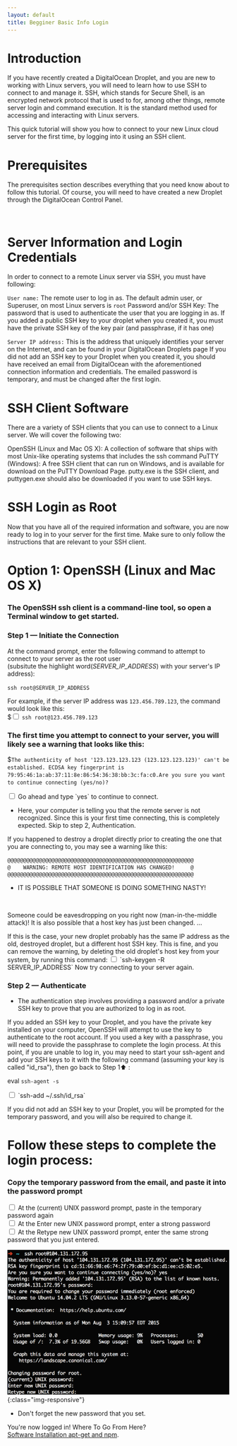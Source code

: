 ```yaml
---
layout: default
title: Begginer Basic Info Login
---
```


#  Introduction

If you have recently created a DigitalOcean Droplet, and you are new to working with Linux servers, you will need to learn how to use SSH to connect to and manage it. SSH, which stands for Secure Shell, is an encrypted network protocol that is used to for, among other things, remote server login and command execution. It is the standard method used for accessing and interacting with Linux servers.

This quick tutorial will show you how to connect to your new Linux cloud server for the first time, by logging into it using an SSH client.

# Prerequisites
The prerequisites section describes everything that you need know about to follow this tutorial. Of course, you will need to have created a new Droplet through the DigitalOcean Control Panel.

<br />

# Server Information and Login Credentials

In order to connect to a remote Linux server via SSH, you must have following:

`User name:` The remote user to log in as. The default admin user, or Superuser, on most Linux servers is `root`
Password and/or SSH Key: The password that is used to authenticate the user that you are logging in as. If you added a public SSH key to your droplet when you created it, you must have the private SSH key of the key pair (and passphrase, if it has one)

`Server IP address:` This is the address that uniquely identifies your server on the Internet, and can be found in your DigitalOcean Droplets page
If you did not add an SSH key to your Droplet when you created it, you should have received an email from DigitalOcean with the aforementioned connection information and credentials. The emailed password is temporary, and must be changed after the first login.

# SSH Client Software

There are a variety of SSH clients that you can use to connect to a Linux server. We will cover the following two:

OpenSSH (Linux and Mac OS X): A collection of software that ships with most Unix-like operating systems that includes the ssh command
PuTTY (Windows): A free SSH client that can run on Windows, and is available for download on the PuTTY Download Page. putty.exe is the SSH client, and puttygen.exe should also be downloaded if you want to use SSH keys.

# SSH Login as Root

Now that you have all of the required information and software, you are now ready to log in to your server for the first time. Make sure to only follow the instructions that are relevant to your SSH client.

# Option 1: OpenSSH (Linux and Mac OS X)

<h3>The OpenSSH ssh client is a command-line tool, so open a Terminal window to get started.</h3>

<h3>Step 1 — Initiate the Connection</h3>

At the command prompt, enter the following command to attempt to connect to your server as the root user
<br />
(subsitute the highlight word(*SERVER_IP_ADDRESS*) with your server's IP address):

`ssh root@SERVER_IP_ADDRESS`

For example, if the server IP address was `123.456.789.123`, the command would look like this:<br />
$<input type="checkbox" class="sidebar-checkbox" id="sidebar-checkbox">
`ssh root@123.456.789.123`

<h3>The first time you attempt to connect to your server, you will likely see a warning that looks like this:</h3>

$`The authenticity of host '123.123.123.123 (123.123.123.123)' can't be established.
ECDSA key fingerprint is 79:95:46:1a:ab:37:11:8e:86:54:36:38:bb:3c:fa:c0.Are you sure you want to continue connecting (yes/no)?`

<input type="checkbox" class="sidebar-checkbox" id="sidebar-checkbox">
Go ahead and type `yes` to continue to connect.

* Here, your computer is telling you that the remote server is not recognized. Since this is your first time connecting, this is completely expected. Skip to step 2, Authentication.

If you happened to destroy a droplet directly prior to creating the one that you are connecting to, you may see a warning like this:

<pre><code>@@@@@@@@@@@@@@@@@@@@@@@@@@@@@@@@@@@@@@@@@@@@@@@@@@@@@@@@@@@
@    WARNING: REMOTE HOST IDENTIFICATION HAS CHANGED!     @
@@@@@@@@@@@@@@@@@@@@@@@@@@@@@@@@@@@@@@@@@@@@@@@@@@@@@@@@@@@</code></pre>
* IT IS POSSIBLE THAT SOMEONE IS DOING SOMETHING NASTY!
<br />
<p>Someone could be eavesdropping on you right now (man-in-the-middle attack)!
It is also possible that a host key has just been changed.
...</p>
If this is the case, your new droplet probably has the same IP address as the old, destroyed droplet, but a different host SSH key. This is fine, and you can remove the warning, by deleting the old droplet's host key from your system, by running this command:

<input type="checkbox" class="sidebar-checkbox" id="sidebar-checkbox">
`ssh-keygen -R SERVER_IP_ADDRESS`
Now try connecting to your server again.


<h3>Step 2 — Authenticate</h3>

* The authentication step involves providing a password and/or a private SSH key to prove that you are authorized to log in as root.

If you added an SSH key to your Droplet, and you have the private key installed on your computer, OpenSSH will attempt to use the key to authenticate to the root account. If you used a key with a passphrase, you will need to provide the passphrase to complete the login process. At this point, if you are unable to log in, you may need to start your ssh-agent and add your SSH keys to it with the following command (assuming your key is called "id_rsa"), then go back to Step 1:arrow_up: :

eval `ssh-agent -s`

<input type="checkbox" class="sidebar-checkbox" id="sidebar-checkbox">
`ssh-add ~/.ssh/id_rsa`

If you did not add an SSH key to your Droplet, you will be prompted for the temporary password, and you will also be required to change it.
# Follow these steps to complete the login process:

<h3>Copy the temporary password from the email, and paste it into the password prompt</h3>

<input type="checkbox" class="sidebar-checkbox" id="sidebar-checkbox">
At the (current) UNIX password prompt, paste in the temporary password again<br />
<input type="checkbox" class="sidebar-checkbox" id="sidebar-checkbox">
At the Enter new UNIX password prompt, enter a strong password<br />
<input type="checkbox" class="sidebar-checkbox" id="sidebar-checkbox">
At the Retype new UNIX password prompt, enter the same strong password that you just entered.

![image-title-here](/img/posts_Schematics/sshforthefirsttime.png){:class="img-responsive"}

* Don't forget the new password that you set.

You're now logged in! Where To Go From Here?  
[Software Installation apt-get and npm](Log_in_to_your_server_and_do_stuff.html).
